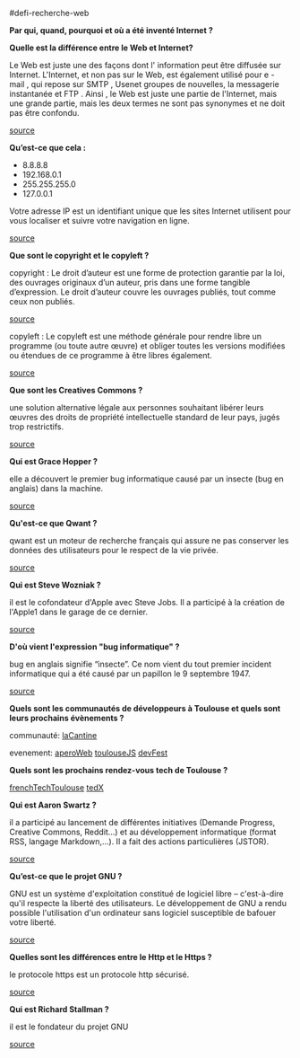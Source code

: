 #defi-recherche-web


**Par qui, quand, pourquoi et où a été inventé Internet ?**


**Quelle est la différence entre le Web et Internet?**

Le Web est juste une des façons dont l' information peut être diffusée sur Internet. L'Internet, et non pas sur le Web, est également utilisé pour e - mail , qui repose sur SMTP , Usenet groupes de nouvelles, la messagerie instantanée et FTP . Ainsi , le Web est juste une partie de l'Internet, mais une grande partie, mais les deux termes ne sont pas synonymes et ne doit pas être confondu.

[source](https://fzhesith.blogspot.fr/2016/10/webinternet-quelle-est-la-difference.html)


**Qu’est-ce que cela :**
* 8.8.8.8
* 192.168.0.1
* 255.255.255.0
* 127.0.0.1

Votre adresse IP est un identifiant unique que les sites Internet utilisent pour vous localiser et suivre votre navigation en ligne.

[source](https://www.avira.com/fr/support-for-home-knowledgebase-detail/kbid/1822)


**Que sont le copyright et le copyleft ?**

copyright : Le droit d’auteur est une forme de protection garantie par la loi, des ouvrages originaux d’un auteur, pris dans une forme tangible d’expression.
Le droit d’auteur couvre les ouvrages publiés, tout comme ceux non publiés.

[source](https://www.eucopyright.com/fr/qu-est-ce-que-c-est-le-droit-d-auteur)

copyleft : Le copyleft est une méthode générale pour rendre libre un programme (ou toute autre œuvre) et obliger toutes les versions modifiées ou étendues de ce programme à être libres également.

[source](https://www.gnu.org/licenses/copyleft.fr.html)


**Que sont les Creatives Commons ?**

une solution alternative légale aux personnes souhaitant libérer leurs œuvres des droits de propriété intellectuelle standard de leur pays, jugés trop restrictifs.

[source](https://fr.wikipedia.org/wiki/Creative_Commons)


**Qui est Grace Hopper ?**

elle a découvert le premier bug informatique causé par un insecte (bug en anglais) dans la machine.

[source](https://www.sciencesetavenir.fr/high-tech/google-celebre-grace-hopper-decouvreuse-du-premier-vrai-bug-informatique_35478)


**Qu'est-ce que Qwant ?**

qwant est un moteur de recherche français qui assure ne pas conserver les données des utilisateurs pour le respect de la vie privée.

[source](http://www.latribune.fr/opinions/blogs/homo-numericus/qwant-petit-moteur-deviendra-grand-644485.html)


**Qui est Steve Wozniak ?**

il est le cofondateur d'Apple avec Steve Jobs. Il a participé à la création de l'Apple1 dans le garage de ce dernier.

[source](http://www.francetvinfo.fr/replay-radio/ils-ont-fait-le-web/steve-wozniak_1787897.html)


**D'où vient l'expression "bug informatique" ?**

bug en anglais signifie “insecte”.  Ce nom vient du tout premier incident informatique qui a été causé par un papillon le 9 septembre 1947.

[source](http://www.chosesasavoir.com/pourquoi-dit-on-un-bug/) 


**Quels sont les communautés de développeurs à Toulouse et quels sont leurs prochains évènements ?**

communauté:
[laCantine](http://lacantine-toulouse.org/) 

evenement:
[aperoWeb](http://toulouse.aperoweb.fr/)
[toulouseJS](https://makina-corpus.com/blog/societe/2016/les-evenements-de-lannee-2015)
[devFest](https://devfesttoulouse.fr/)


**Quels sont les prochains rendez-vous tech de Toulouse ?**

[frenchTechToulouse](http://www.frenchtechtoulouse.com/)
[tedX](http://www.tedxtoulouse.com/)


**Qui est Aaron Swartz ?**

il a participé au lancement de différentes initiatives (Demande Progress, Creative Commons, Reddit...) et au développement informatique (format RSS, langage Markdown,...). Il a fait des actions particulières (JSTOR).

[source](https://www.system-linux.eu/index.php?post/2013/01/14/Suicide-d%E2%80%99Aaron-Swartz-!2)


**Qu’est-ce que le projet GNU ?**

GNU est un système d'exploitation constitué de logiciel libre – c'est-à-dire qu'il respecte la liberté des utilisateurs. Le développement de GNU a rendu possible l'utilisation d'un ordinateur sans logiciel susceptible de bafouer votre liberté.

[source](https://www.gnu.org/home.fr.html)


**Quelles sont les différences entre le Http et le Https ?**

le protocole https est un protocole http sécurisé.

[source](http://www.culture-informatique.net/cest-quoi-difference-http-https/)


**Qui est Richard Stallman ?**

il est le fondateur du projet GNU

[source]([https://fr.wikipedia.org/wiki/Richard_Stallman)

